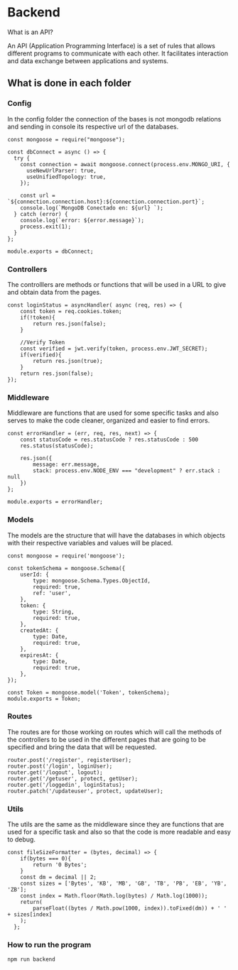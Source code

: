 # Backend

What is an API?

An API (Application Programming Interface) is a set of rules that allows different programs to communicate with each other. It facilitates interaction and data exchange between applications and systems.

## What is done in each folder

### Config
In the config folder the connection of the bases is not mongodb relations and sending in console its respective url of the databases.

```
const mongoose = require("mongoose");

const dbConnect = async () => {
  try {
    const connection = await mongoose.connect(process.env.MONGO_URI, {
      useNewUrlParser: true,
      useUnifiedTopology: true,
    });

    const url = `${connection.connection.host}:${connection.connection.port}`;
    console.log(`MongoDB Conectado en: ${url} `);
  } catch (error) {
    console.log(`error: ${error.message}`);
    process.exit(1);
  }
};

module.exports = dbConnect;
```

### Controllers
The controlllers are methods or functions that will be used in a URL to give and obtain data from the pages.

```
const loginStatus = asyncHandler( async (req, res) => {
    const token = req.cookies.token;
    if(!token){
        return res.json(false);
    }

    //Verify Token
    const verified = jwt.verify(token, process.env.JWT_SECRET);
    if(verified){
        return res.json(true);
    }
    return res.json(false);
});
```

### Middleware
Middleware are functions that are used for some specific tasks and also serves to make the code cleaner, organized and easier to find errors.

```
const errorHandler = (err, req, res, next) => {
    const statusCode = res.statusCode ? res.statusCode : 500
    res.status(statusCode);

    res.json({
        message: err.message,
        stack: process.env.NODE_ENV === "development" ? err.stack : null
    })
};

module.exports = errorHandler;
```

### Models
The models are the structure that will have the databases in which objects with their respective variables and values will be placed.

```
const mongoose = require('mongoose');

const tokenSchema = mongoose.Schema({
    userId: {
        type: mongoose.Schema.Types.ObjectId,
        required: true,
        ref: 'user',
    },
    token: {
        type: String,
        required: true,
    },
    createdAt: {
        type: Date,
        required: true,
    },
    expiresAt: {
        type: Date,
        required: true,
    },
});

const Token = mongoose.model('Token', tokenSchema);
module.exports = Token;
```

### Routes
The routes are for those working on routes which will call the methods of the controllers to be used in the different pages that are going to be specified and bring the data that will be requested.

```
router.post('/register', registerUser);
router.post('/login', loginUser);
router.get('/logout', logout);
router.get('/getuser', protect, getUser);
router.get('/loggedin', loginStatus);
router.patch('/updateuser', protect, updateUser);
```

### Utils
The utils are the same as the middleware since they are functions that are used for a specific task and also so that the code is more readable and easy to debug.

```
const fileSizeFormatter = (bytes, decimal) => {
    if(bytes === 0){
        return '0 Bytes';
    }
    const dm = decimal || 2;
    const sizes = ['Bytes', 'KB', 'MB', 'GB', 'TB', 'PB', 'EB', 'YB', 'ZB'];
    const index = Math.floor(Math.log(bytes) / Math.log(1000));
    return(
        parseFloat((bytes / Math.pow(1000, index)).toFixed(dm)) + ' ' + sizes[index]
    );
  };
```

### How to run the program

```
npm run backend
```